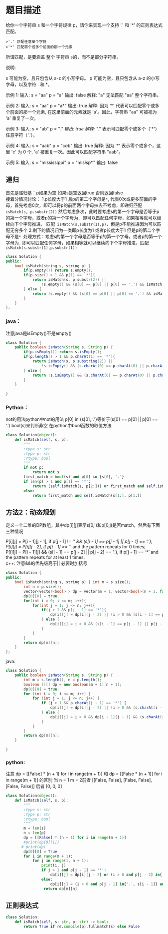 题目描述
=======================================
给你一个字符串 s 和一个字符规律 p，请你来实现一个支持 '.' 和 '*' 的正则表达式匹配。

	>'.' 匹配任意单个字符
	>'*' 匹配零个或多个前面的那一个元素

所谓匹配，是要涵盖 整个 字符串 s的，而不是部分字符串。

说明:

  s 可能为空，且只包含从 a-z 的小写字母。
	p 可能为空，且只包含从 a-z 的小写字母，以及字符 . 和 *。

示例 1:
输入:
s = "aa"
p = "a"
输出: false
解释: "a" 无法匹配 "aa" 整个字符串。

示例 2:
输入:
s = "aa"
p = "a*"
输出: true
解释: 因为 '*' 代表可以匹配零个或多个前面的那一个元素, 在这里前面的元素就是 'a'。因此，字符串 "aa" 可被视为 'a' 重复了一次。

示例 3:
输入:
s = "ab"
p = ".*"
输出: true
解释: ".*" 表示可匹配零个或多个（'*'）任意字符（'.'）。

示例 4:
输入:
s = "aab"
p = "c*a*b"
输出: true
解释: 因为 '*' 表示零个或多个，这里 'c' 为 0 个, 'a' 被重复一次。因此可以匹配字符串 "aab"。

示例 5:
输入:
s = "mississippi"
p = "mis*is*p*."
输出: false

## 递归
首先是递归基：p如果为空 如果s是空返回true 否则返回false  
接着分情况讨论：
1.p长度大于1 且p的第二个字母是`*`, 代表0次或更多前面的字母，首先考虑0次，即可以将p的前面两个字母抹去不考虑，即递归匹配`isMatch(s, p.substr(2))` 
然后考虑多次，此时要考虑s的第一个字母是否等于p的第一个字母，或者p的第一个字母为`. `即可以匹配任何字母，如果相等就可以继续向下个字母推进，
匹配` isMatch(s.substr(1),p)`，但是p不能推进因为可以匹配无穷多个
2.剩下的情况归为一类即p长度为1 或者p长度大于1 但是p的第二个字母不是`* `处理方式：考虑s的第一个字母是否等于p的第一个字母，或者p的第一个字母为`.`
即可以匹配任何字母，如果相等就可以继续向下个字母推进，匹配`isMatch(s.substr(1),p.substr(1))`
```cpp
class Solution {
public:
    bool isMatch(string s, string p) {
        if(p.empty()) return s.empty();
        if(p.size() > 1 && p[1] == '*'){
            return isMatch(s, p.substr(2)) || 
                !s.empty() && (s[0] == p[0] || p[0] == '.') && isMatch(s.substr(1),p);
        } else {
            return !s.empty() && (s[0] == p[0] || p[0] == '.') && isMatch(s.substr(1),p.substr(1));
        }
    }
};
```
### java：
注意java是isEmpty()不是empty()
```java
class Solution {
    public boolean isMatch(String s, String p) {
        if(p.isEmpty()) return s.isEmpty();
        if(p.length() > 1 && p.charAt(1) == '*'){
            return isMatch(s, p.substring(2)) || 
                !s.isEmpty() && (s.charAt(0) == p.charAt(0) || p.charAt(0) == '.') && isMatch(s.substring(1),p);
        } else {
            return !s.isEmpty() && (s.charAt(0) == p.charAt(0) || p.charAt(0) == '.') && isMatch(s.substring(1),p.substring(1));
        }
    }
    
}
```
### Python：
not的用法python中not的用法
p[0] in {s[0], ‘.’}等价于(s[0] == p[0] || p[0] == ‘.’)
bool(s)来判断非空 在python中bool函数的取值方法
```python
class Solution(object):
    def isMatch(self, s, p):
        """
        :type s: str
        :type p: str
        :rtype: bool
        """
        if not p:
            return not s
        first_match = bool(s) and p[0] in {s[0], '.'}
        if len(p) > 1 and p[1] == '*':
            return (self.isMatch(s, p[2:])) or first_match and self.isMatch(s[1:], p)
        else:
            return first_match and self.isMatch(s[1:], p[1:])
 ```           
   
## 方法2：动态规划
定义一个二维的DP数组，其中dp[i][j]表示s[0,i)和p[0,j)是否match，然后有下面三种情况

P[i][j] = P[i - 1][j - 1], if p[j - 1] != ‘*’ && (s[i - 1] == p[j - 1] || p[j - 1] == ‘.’);  
P[i][j] = P[i][j - 2], if p[j - 1] == ‘*’ and the pattern repeats for 0 times;  
P[i][j] = P[i - 1][j] && (s[i - 1] == p[j - 2] || p[j - 2] == ‘.’), if p[j - 1] == ‘*’ and the pattern repeats for at least 1 times.  
c++:
注意&&的优先级高于|| 必要时加括号
```cpp
class Solution {
public:
    bool isMatch(string s, string p) { int m = s.size();
        int n = p.size();
        vector<vector<bool> > dp = vector(m + 1, vector<bool>(n + 1, false));
        dp[0][0] = true;
        for(int i = 0; i <= m; i++){
            for(int j = 1; j <= n; j++){
                if(j > 1 && p[j - 1] == '*'){
                    dp[i][j] = dp[i][j - 2] || (i > 0 && (s[i - 1] == p[j - 2] || p[j - 2] == '.') )&& dp[i -1][j];
                } else {
                    dp[i][j] = i > 0 && (s[i - 1] == p[j - 1] || p[j - 1] == '.') && dp[i -1][j - 1];
                }
            }
        }
        return dp[m][n];  
    }
};
```	
java:
```java
class Solution {
    public boolean isMatch(String s, String p) {
        int m = s.length(), n = p.length();
        boolean [][] dp = new boolean[m + 1][n + 1];
        dp[0][0] = true;
        for (int i = 0; i <= m; i++) {
            for (int j = 1; j <= n; j++) {
                if (j > 1 && p.charAt(j - 1) == '*') {
                    dp[i][j] = dp[i][j - 2] || (i > 0 && (s.charAt(i - 1) == p.charAt(j - 2) || p.charAt(j - 2) == '.') && dp[i - 1][j]);
                } else {
                    dp[i][j] = i > 0 && dp[i - 1][j - 1] && (s.charAt(i - 1) == p.charAt(j - 1) || p.charAt(j - 1) == '.');
                }
            }
        }
        return dp[m][n];
    }
    
}
```
### python:
注意
dp = [[False] * (n + 1) for i in range(m + 1)]
和
dp = [[False * (n + 1)]  for i in range(m + 1)] 的区别
当 n = 1 m = 2前者
[[False, False], [False, False], [False, False]]
后者
[0, 0, 0]
```python
class Solution(object):
    def isMatch(self, s, p):
        """
        :type s: str
        :type p: str
        :rtype: bool
        """
        m = len(s)
        n = len(p)
        dp = [[False] * (n + 1) for i in range(m + 1)]
        #print(dp[0][1])
       # print(dp)
        dp[0][0] = True
        for i in range(m + 1):
            for j in range(1, n + 1):
                print(i, j)
                if j > 1 and p[j - 1] == '*':
                    dp[i][j] = dp[i][j - 2] or (i > 0 and p[j - 2] in{'.', s[i - 1]}) and dp[i -1][j]
                else:
                    dp[i][j] = (i > 0 and p[j - 1] in{'.', s[i - 1]} and dp[i -1][j - 1])
                 return dp[m][n]
```
## 正则表达式
```python
class Solution:
    def isMatch(self, s: str, p: str) -> bool:
        return True if re.compile(p).fullmatch(s) else False
```	


